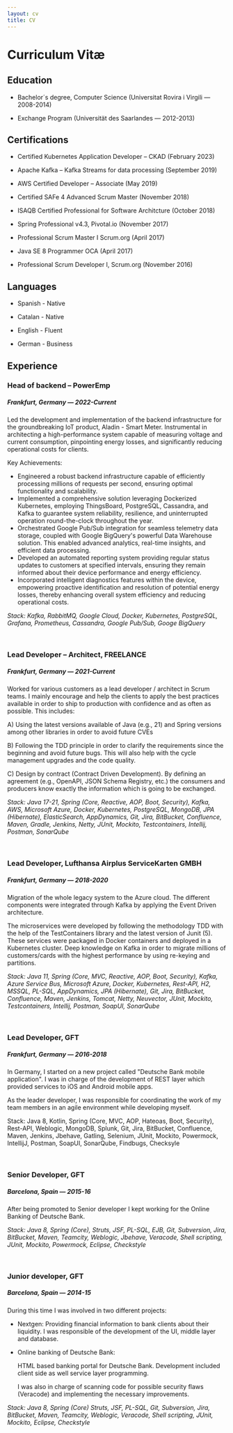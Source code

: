 ```yaml
---
layout: cv
title: CV
---
```


# Curriculum Vitæ

## Education

* Bachelor´s degree, Computer Science (Universitat Rovira i Virgili — 2008-2014)

* Exchange Program (Universität des Saarlandes — 2012-2013)

## Certifications

* Certified Kubernetes Application Developer – CKAD (February 2023)

* Apache Kafka – Kafka Streams for data processing (September 2019)

* AWS Certified Developer – Associate (May 2019)

* Certified SAFe 4 Advanced Scrum Master (November 2018)

* ISAQB Certified Professional for Software Architcture (October 2018)

* Spring Professional v4.3, Pivotal.io (November 2017)

* Professional Scrum Master I Scrum.org (April 2017)

* Java SE 8 Programmer OCA (April 2017)

* Professional Scrum Developer I, Scrum.org (November 2016)


## Languages

* Spanish - Native

* Catalan - Native

* English - Fluent

* German - Business


## Experience

### Head of backend – PowerEmp

##### Frankfurt, Germany — 2022-Current

Led the development and implementation of the backend infrastructure for the groundbreaking IoT product, Aladin - Smart Meter. Instrumental in architecting a high-performance system capable of measuring voltage and current consumption, pinpointing energy losses, and significantly reducing operational costs for clients.

Key Achievements:

*   Engineered a robust backend infrastructure capable of efficiently processing millions of requests per second, ensuring optimal functionality and scalability.
*   Implemented a comprehensive solution leveraging Dockerized Kubernetes, employing ThingsBoard, PostgreSQL, Cassandra, and Kafka to guarantee system reliability, resilience, and uninterrupted operation round-the-clock throughout the year.
*   Orchestrated Google Pub/Sub integration for seamless telemetry data storage, coupled with Google BigQuery's powerful Data Warehouse solution. This enabled advanced analytics, real-time insights, and efficient data processing.
*   Developed an automated reporting system providing regular status updates to customers at specified intervals, ensuring they remain informed about their device performance and energy efficiency.
*   Incorporated intelligent diagnostics features within the device, empowering proactive identification and resolution of potential energy losses, thereby enhancing overall system efficiency and reducing operational costs.

*Stack: Kafka, RabbitMQ, Google Cloud, Docker, Kubernetes, PostgreSQL, Grafana, Prometheus, Cassandra, Google Pub/Sub, Googe BigQuery*

<br />

### Lead Developer – Architect, FREELANCE

##### Frankfurt, Germany — 2021-Current

Worked for various customers as a lead developer / architect in Scrum teams. I mainly encourage and help the clients to apply the best practices available in order to ship to production with confidence and as often as possible. This includes:

A) Using the latest versions available of Java (e.g., 21) and Spring versions among other libraries in order to avoid future CVEs

B) Following the TDD principle in order to clarify the requirements since the beginning and avoid future bugs. This will also help with the cycle management upgrades and the code quality.

C) Design by contract (Contract Driven Development). By defining an agreement (e.g., OpenAPI, JSON Schema Registry, etc.) the consumers and producers know exactly the information which is going to be exchanged.

*Stack: Java 17-21, Spring (Core, Reactive, AOP, Boot, Security), Kafka, AWS, Microsoft Azure, Docker, Kubernetes, PostgreSQL, MongoDB, JPA (Hibernate), ElasticSearch, AppDynamics, Git, Jira, BitBucket, Confluence, Maven, Gradle, Jenkins, Netty, JUnit, Mockito, Testcontainers, Intellij, Postman, SonarQube*

<br />

### Lead Developer, Lufthansa Airplus ServiceKarten GMBH

##### Frankfurt, Germany — 2018-2020

Migration of the whole legacy system to the Azure cloud. The different components were integrated through Kafka by applying the Event Driven architecture.

The microservices were developed by following the methodology TDD with the help of the TestContainers library and the latest version of Junit (5). These services were packaged in Docker containers and deployed in a Kubernetes cluster. Deep knowledge on Kafka in order to migrate millions of customers/cards with the highest performance by using re-keying and partitions.

*Stack: Java 11, Spring (Core, MVC, Reactive, AOP, Boot, Security), Kafka, Azure Service Bus, Microsoft Azure, Docker, Kubernetes, Rest-API, H2, MSSQL, PL-SQL, AppDynamics, JPA (Hibernate), Git, Jira, BitBucket, Confluence, Maven, Jenkins, Tomcat, Netty, Neuvector, JUnit, Mockito, Testcontainers, Intellij, Postman, SoapUI, SonarQube*

<br />

### Lead Developer, GFT

##### Frankfurt, Germany — 2016-2018

In Germany, I started on a new project called "Deutsche Bank mobile application". I was in charge of the development of REST layer which provided services to iOS and Android mobile apps.

As the leader developer, I was responsible for coordinating the work of my team members in an agile environment while developing myself.

Stack: Java 8, Kotlin, Spring (Core, MVC, AOP, Hateoas, Boot, Security), Rest-API, Weblogic, MongoDB, Splunk, Git, Jira, BitBucket, Confluence, Maven, Jenkins, Jbehave, Gatling, Selenium, JUnit, Mockito, Powermock, IntellijJ, Postman, SoapUI, SonarQube, Findbugs, Checksyle

<br />

### Senior Developer, GFT

##### Barcelona, Spain — 2015-16

After being promoted to Senior developer I kept working for the Online Banking of Deutsche Bank.

*Stack: Java 8, Spring (Core), Struts, JSF, PL-SQL, EJB, Git, Subversion, Jira, BitBucket, Maven, Teamcity, Weblogic, Jbehave, Veracode, Shell scripting, JUnit, Mockito, Powermock, Eclipse, Checkstyle*

<br />

### Junior developer, GFT

##### Barcelona, Spain — 2014-15

During this time I was involved in two different projects:

* Nextgen:
    Providing financial information to bank clients about their liquidity. I was responsible of the development of the UI, middle layer and database.

* Online banking of Deutsche Bank:

    HTML based banking portal for Deutsche Bank. Development included client side as well service layer programming.
    
    I was also in charge of scanning code for possible security flaws (Veracode) and implementing the necessary improvements.

*Stack: Java 8, Spring (Core) Struts, JSF, PL-SQL, Git, Subversion, Jira, BitBucket, Maven, Teamcity, Weblogic, Veracode, Shell scripting, JUnit, Mockito, Eclipse, Checkstyle*